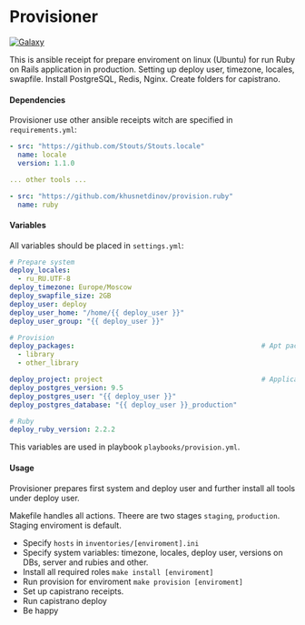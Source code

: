 # Provisioner
[![Galaxy](https://img.shields.io/badge/galaxy-provisioner-blue.svg?style=flat-square)](https://galaxy.ansible.com/khusnetdinov/provisioner/)

This is ansible receipt for prepare enviroment on linux (Ubuntu) for run Ruby on Rails application in production. Setting up deploy user, timezone, locales, swapfile. Install PostgreSQL, Redis, Nginx. Create folders for capistrano.

#### Dependencies

Provisioner use other ansible receipts witch are specified in `requirements.yml`:

```yaml
- src: "https://github.com/Stouts/Stouts.locale"
  name: locale
  version: 1.1.0

... other tools ...

- src: "https://github.com/khusnetdinov/provision.ruby"
  name: ruby

```

#### Variables

All variables should be placed in `settings.yml`:

```yaml
# Prepare system
deploy_locales:
  - ru_RU.UTF-8
deploy_timezone: Europe/Moscow
deploy_swapfile_size: 2GB
deploy_user: deploy
deploy_user_home: "/home/{{ deploy_user }}"
deploy_user_group: "{{ deploy_user }}"

# Provision
deploy_packages:                                              # Apt packages
  - library
  - other_library

deploy_project: project                                       # Application name 
deploy_postgres_version: 9.5
deploy_postgres_user: "{{ deploy_user }}"
deploy_postgres_database: "{{ deploy_user }}_production"

# Ruby
deploy_ruby_version: 2.2.2
```

This variables are used in playbook `playbooks/provision.yml`.

#### Usage

Provisioner prepares first system and deploy user and further install all tools under deploy user.

Makefile handles all actions. Theere are two stages `staging`, `production`. Staging enviroment is default.

- Specify `hosts` in `inventories/[enviroment].ini`
- Specify system variables: timezone, locales, deploy user, versions on DBs, server and rubies and other.
- Install all required roles `make install [enviroment]`
- Run provision for enviroment `make provision [enviroment]`
- Set up capistrano receipts.
- Run capistrano deploy
- Be happy
